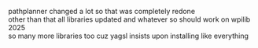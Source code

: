 pathplanner changed a lot so that was completely redone  
other than that all libraries updated and whatever so should work on wpilib 2025  
so many more libraries too cuz yagsl insists upon installing like everything  

